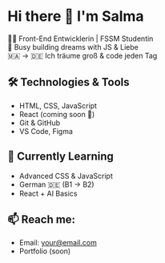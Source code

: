 # Hi there 👋 I'm Salma

👩‍💻 Front-End Entwicklerin | FSSM Studentin  
🚀 Busy building dreams with JS & Liebe  
🇲🇦 → 🇩🇪 Ich träume groß & code jeden Tag

## 🛠️ Technologies & Tools

- HTML, CSS, JavaScript  
- React (coming soon 💫)  
- Git & GitHub  
- VS Code, Figma

## 🌱 Currently Learning

- Advanced CSS & JavaScript  
- German 🇩🇪 (B1 → B2)  
- React + AI Basics

## 📫 Reach me:

- Email: your@email.com
- Portfolio (soon)
